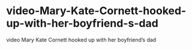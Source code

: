 # video-Mary-Kate-Cornett-hooked-up-with-her-boyfriend-s-dad
video Mary Kate Cornett hooked up with her boyfriend’s dad
